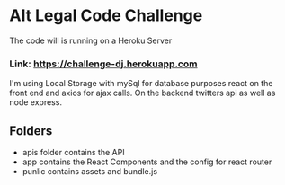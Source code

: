 # Alt Legal Code Challenge

The code will is running on a Heroku Server

### Link: https://challenge-dj.herokuapp.com

I'm using Local Storage with mySql for database purposes react on the front end
and axios for ajax calls. On the backend twitters api as well as node express. 



## Folders
- apis folder contains the API
- app contains the React Components and the config for react router
- punlic contains assets and bundle.js

